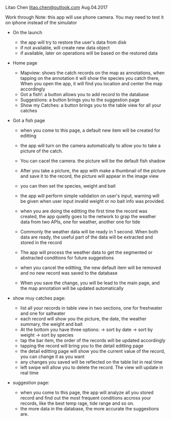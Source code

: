 Litao Chen
litao.chen@outlook.com
Aug.04.2017


Work through
Note: this app will use phone camera. You may need to test it on iphone instead of the simulator


+ On the launch
	- the app will try to restore the user's data from disk
	- if not available, will create new data object 
	- if available, later on operations will be based on the restored data


+ Home page
	- Mapview: shows the catch records on the map as annotations,
			   when tapping on the annotation it will show the species you catch there,
			   When you open the app, it will find you location and center the map accordingly
	- Got a fish!: 		a button allows you to add record to the database
	- Suggestions:		a button brings you to the suggestion page
	- Show my Catches:	a button brings you to the table view for all your catches

+ Got a fish page
	- when you come to this page, a default new item will be created for editting
	- the app will turn on the camera automatically to allow you to take a 
	  picture of the catch. 
	- You can cacel the camera. the picture will be the default fish shadow
	- After you take a picture, the app with make a thumbnail of the picture and save it to
	  the record, the picture will appear in the image view
	- you can then set the species, weight and bait
	- the app will perform simple validation on user's input, warning will be given when user
	  input invalid weight or no bait info was provided.

	- when you are doing the editting the first time the record was created, the app quietly 
	  goes to the network to grap the 
	  weather data from two APIs, one for weather, another one for tide
	- Commonly the weather data will be ready in 1 second. When both data are ready, the 
	  useful part of the data will be extracted and stored in the record
	- The app will process the weather data to get the segmented or abstracted conditions for 	future suggestions
	
	- when you cancel the editting, the new default item will be removed and no new record
	  was saved to the database
	- When you save the change, you will be lead to the main page, and the map annotation 
	  will be updated automatically

+ show muy catches page:
	- list all your records in table view in two sections, one for freshwater and one 
	  for saltwater
	- each record will show you the picture, the date, the weather summary, the weight and bait
	 - At the bottom you have three options:
	     -> sort by date
	     -> sort by weight
	     -> sort by species
	 - tap the bar item, the order of the records will be updated accordingly
	 - tapping the record will bring you to the detail editting page
	 - the detail editting page will show you the current value of the record, you can change it as you want
	 - any changes you saved will be reflected on the table list in real time
	 - left swipe will allow you to delete the record. The view will update in real time

+ suggestion page:
	- when you come to this page, the app will analyze all you stored record and find out the 
	  most frequent conditions accross your records, like the best temp rage, tide range and so
	  on.
	- the more data in the database, the more accurate the suggestions are.


